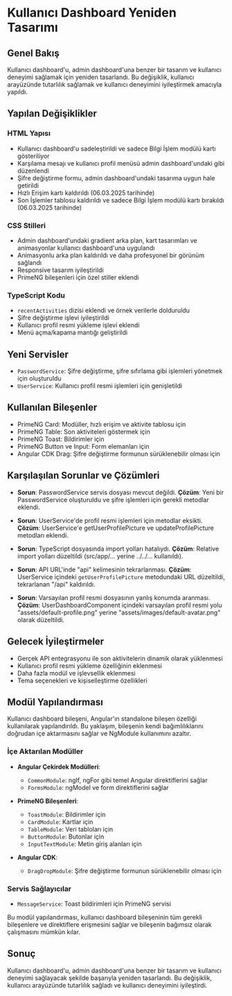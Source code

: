 # Kullanıcı Dashboard Yeniden Tasarımı

## Genel Bakış
Kullanıcı dashboard'u, admin dashboard'una benzer bir tasarım ve kullanıcı deneyimi sağlamak için yeniden tasarlandı. Bu değişiklik, kullanıcı arayüzünde tutarlılık sağlamak ve kullanıcı deneyimini iyileştirmek amacıyla yapıldı.

## Yapılan Değişiklikler

### HTML Yapısı
- Kullanıcı dashboard'u sadeleştirildi ve sadece Bilgi İşlem modülü kartı gösteriliyor
- Karşılama mesajı ve kullanıcı profil menüsü admin dashboard'undaki gibi düzenlendi
- Şifre değiştirme formu, admin dashboard'undaki tasarıma uygun hale getirildi
- Hızlı Erişim kartı kaldırıldı (06.03.2025 tarihinde)
- Son İşlemler tablosu kaldırıldı ve sadece Bilgi İşlem modülü kartı bırakıldı (06.03.2025 tarihinde)

### CSS Stilleri
- Admin dashboard'undaki gradient arka plan, kart tasarımları ve animasyonlar kullanıcı dashboard'una uygulandı
- Animasyonlu arka plan kaldırıldı ve daha profesyonel bir görünüm sağlandı
- Responsive tasarım iyileştirildi
- PrimeNG bileşenleri için özel stiller eklendi

### TypeScript Kodu
- `recentActivities` dizisi eklendi ve örnek verilerle dolduruldu
- Şifre değiştirme işlevi iyileştirildi
- Kullanıcı profil resmi yükleme işlevi eklendi
- Menü açma/kapama mantığı geliştirildi

## Yeni Servisler
- `PasswordService`: Şifre değiştirme, şifre sıfırlama gibi işlemleri yönetmek için oluşturuldu
- `UserService`: Kullanıcı profil resmi işlemleri için genişletildi

## Kullanılan Bileşenler
- PrimeNG Card: Modüller, hızlı erişim ve aktivite tablosu için
- PrimeNG Table: Son aktiviteleri göstermek için
- PrimeNG Toast: Bildirimler için
- PrimeNG Button ve Input: Form elemanları için
- Angular CDK Drag: Şifre değiştirme formunun sürüklenebilir olması için

## Karşılaşılan Sorunlar ve Çözümleri
- **Sorun**: PasswordService servis dosyası mevcut değildi.
  **Çözüm**: Yeni bir PasswordService oluşturuldu ve şifre işlemleri için gerekli metodlar eklendi.

- **Sorun**: UserService'de profil resmi işlemleri için metodlar eksikti.
  **Çözüm**: UserService'e getUserProfilePicture ve updateProfilePicture metodları eklendi.

- **Sorun**: TypeScript dosyasında import yolları hatalıydı.
  **Çözüm**: Relative import yolları düzeltildi (src/app/... yerine ../../... kullanıldı).

- **Sorun**: API URL'inde "api" kelimesinin tekrarlanması.
  **Çözüm**: UserService içindeki `getUserProfilePicture` metodundaki URL düzeltildi, tekrarlanan "/api" kaldırıldı.

- **Sorun**: Varsayılan profil resmi dosyasının yanlış konumda aranması.
  **Çözüm**: UserDashboardComponent içindeki varsayılan profil resmi yolu "assets/default-profile.png" yerine "assets/images/default-avatar.png" olarak düzeltildi.

## Gelecek İyileştirmeler
- Gerçek API entegrasyonu ile son aktivitelerin dinamik olarak yüklenmesi
- Kullanıcı profil resmi yükleme özelliğinin eklenmesi
- Daha fazla modül ve işlevsellik eklenmesi
- Tema seçenekleri ve kişiselleştirme özellikleri

## Modül Yapılandırması
Kullanıcı dashboard bileşeni, Angular'ın standalone bileşen özelliği kullanılarak yapılandırıldı. Bu yaklaşım, bileşenin kendi bağımlılıklarını doğrudan içe aktarmasını sağlar ve NgModule kullanımını azaltır.

### İçe Aktarılan Modüller
- **Angular Çekirdek Modülleri**:
  - `CommonModule`: ngIf, ngFor gibi temel Angular direktiflerini sağlar
  - `FormsModule`: ngModel ve form direktiflerini sağlar

- **PrimeNG Bileşenleri**:
  - `ToastModule`: Bildirimler için
  - `CardModule`: Kartlar için
  - `TableModule`: Veri tabloları için
  - `ButtonModule`: Butonlar için
  - `InputTextModule`: Metin giriş alanları için

- **Angular CDK**:
  - `DragDropModule`: Şifre değiştirme formunun sürüklenebilir olması için

### Servis Sağlayıcılar
- `MessageService`: Toast bildirimleri için PrimeNG servisi

Bu modül yapılandırması, kullanıcı dashboard bileşeninin tüm gerekli bileşenlere ve direktiflere erişmesini sağlar ve bileşenin bağımsız olarak çalışmasını mümkün kılar.

## Sonuç
Kullanıcı dashboard'u, admin dashboard'una benzer bir tasarım ve kullanıcı deneyimi sağlayacak şekilde başarıyla yeniden tasarlandı. Bu değişiklik, kullanıcı arayüzünde tutarlılık sağladı ve kullanıcı deneyimini iyileştirdi. 